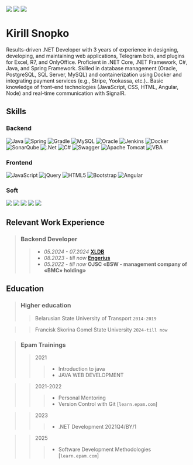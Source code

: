![](https://img.shields.io/badge/location-Belarus-green)
![](https://img.shields.io/badge/mail-kirillsnopko@gmail.com-red)
![](https://img.shields.io/badge/telegram-https://t.me/be_anywhere-blue)
# Kirill Snopko
Results-driven .NET Developer with 3 years of experience in designing, developing, and maintaining web applications, Telegram bots, and plugins for Excel, R7, and OnlyOffice. Proficient in .NET Core, .NET Framework, C#, Java, and Spring Framework. Skilled in database management (Oracle, PostgreSQL, SQL Server, MySQL) and containerization using Docker and integrating payment services (e.g., Stripe, Yookassa, etc.).. Basic knowledge of front-end technologies (JavaScript, CSS, HTML, Angular, Node) and real-time communication with SignalR.
## Skills
### Backend
![Java](https://img.shields.io/badge/java-%23ED8B00.svg?style=for-the-badge&logo=openjdk&logoColor=white)
![Spring](https://img.shields.io/badge/spring-%236DB33F.svg?style=for-the-badge&logo=spring&logoColor=white)
![Gradle](https://img.shields.io/badge/Gradle-02303A.svg?style=for-the-badge&logo=Gradle&logoColor=white)
  ![MySQL](https://img.shields.io/badge/mysql-%2300f.svg?style=for-the-badge&logo=mysql&logoColor=white)
  ![Oracle](https://img.shields.io/badge/Oracle-F80000?style=for-the-badge&logo=oracle&logoColor=white)
  ![Jenkins](https://img.shields.io/badge/jenkins-%232C5263.svg?style=for-the-badge&logo=jenkins&logoColor=white)
  ![Docker](https://img.shields.io/badge/docker-%230db7ed.svg?style=for-the-badge&logo=docker&logoColor=white)
  ![SonarQube](https://img.shields.io/badge/SonarQube-black?style=for-the-badge&logo=sonarqube&logoColor=4E9BCD)
  ![.Net](https://img.shields.io/badge/.NET-5C2D91?style=for-the-badge&logo=.net&logoColor=white)
  ![C#](https://img.shields.io/badge/c%23-%23239120.svg?style=for-the-badge&logo=c-sharp&logoColor=white)
  ![Swagger](https://img.shields.io/badge/-Swagger-%23Clojure?style=for-the-badge&logo=swagger&logoColor=white)
  ![Apache Tomcat](https://img.shields.io/badge/apache%20tomcat-%23F8DC75.svg?style=for-the-badge&logo=apache-tomcat&logoColor=black)
  ![VBA](https://img.shields.io/badge/-VBA-%23Clojure?style=for-the-badge)
 ### Frontend
  ![JavaScript](https://img.shields.io/badge/javascript-%23323330.svg?style=for-the-badge&logo=javascript&logoColor=%23F7DF1E)
  ![jQuery](https://img.shields.io/badge/jquery-%230769AD.svg?style=for-the-badge&logo=jquery&logoColor=white)
  ![HTML5](https://img.shields.io/badge/html5-%23E34F26.svg?style=for-the-badge&logo=html5&logoColor=white)
  ![Bootstrap](https://img.shields.io/badge/bootstrap-%23563D7C.svg?style=for-the-badge&logo=bootstrap&logoColor=white)
  ![Angular](https://img.shields.io/badge/Angular-DD0031?style=for-the-badge&logo=angular&logoColor=white)

  ### Soft 
![](https://img.shields.io/badge/english-B1-green)
![](https://img.shields.io/badge/problem%20solving-green)
![](https://img.shields.io/badge/Adaptability-green)
![](https://img.shields.io/badge/Motivation-green)
![](https://img.shields.io/badge/Dependability-green)

## Relevant Work Experience
> ### Backend Developer
>> *  _05.2024 - 07.2024_   [**XLDB**](https://r7-consult.ru/)
>> *  _08.2023 - till now_  [**Engerius**](https://engerius.com/)
>> * _05.2022 - till now_  **OJSC «BSW - management company of «BMC» holding»**



## Education
> ### Higher education
>> Belarusian State University of Transport `2014-2019`

>> Francisk Skorina Gomel State University `2024-till now`

> ### Epam Trainings
>> 2021
>>> * Introduction to java
>>> * JAVA WEB DEVELOPMENT

>>2021-2022
>>> * Personal Mentoring
>>> * Version Control with Git [`learn.epam.com`]

>>2023
>>> * .NET Development 2021Q4/BY/1

>>2025
>>> * Software Development Methodologies [`learn.epam.com`]
